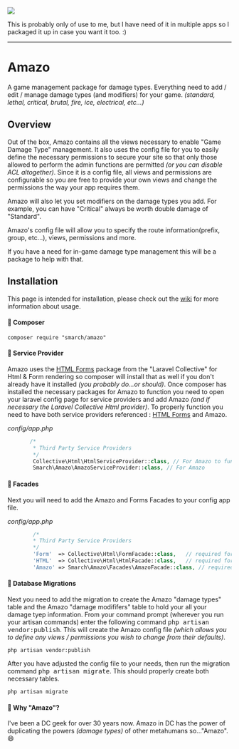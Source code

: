 ![](http://i.imgur.com/4QHCz3r.png)

This is probably only of use to me, but I have need of it in multiple apps so I packaged it up in case you want it too. :)

***

# Amazo
A game management package for damage types. Everything need to add / edit / manage damage types (and modifiers) for your game. _(standard, lethal, critical, brutal, fire, ice, electrical, etc...)_

## Overview
Out of the box, Amazo contains all the views necessary to enable "Game Damage Type" management. It also uses the config file for you to easily define the necessary permissions to secure your site so that only those allowed to perform the admin functions are permitted _(or you can disable ACL altogether)_. Since it is a config file, all views and permissions are configurable so you are free to provide your own views and change the permissions the way your app requires them.

Amazo will also let you set modifiers on the damage types you add. For example, you can have "Critical" always be worth double damage of "Standard".

Amazo's config file will allow you to specify the route information(prefix, group, etc...), views, permissions and more.

If you have a need for in-game damage type management this will be a package to help with that.

## Installation

This page is intended for installation, please check out the [wiki](https://github.com/SmarchSoftware/amazo/wiki) for more information about usage.

#### :black_square_button: Composer

    composer require "smarch/amazo"

#### :pencil: Service Provider

Amazo uses the [HTML Forms](https://laravelcollective.com/docs/5.1/html) package from the "Laravel Collective" for Html & Form rendering so composer will install that as well if you don't already have it installed _(you probably do...or should)_. Once composer has installed the necessary packages for Amazo to function you need to open your laravel config page for service providers and add Amazo _(and if necessary the Laravel Collective Html provider)_. To properly function you need to have both service providers referenced : [HTML Forms](https://laravelcollective.com/docs/5.1/html) and Amazo.

*config/app.php*
```php
       /*
        * Third Party Service Providers
        */
        Collective\Html\HtmlServiceProvider::class, // For Amazo to function
        Smarch\Amazo\AmazoServiceProvider::class, // For Amazo
```

#### :pencil: Facades
Next you will need to add the Amazo and Forms Facades to your config app file.

*config/app.php*
```php
        /*
        * Third Party Service Providers
        */
        'Form'  => Collective\Html\FormFacade::class,	// required for Amazo Forms
        'HTML'  => Collective\Html\HtmlFacade::class,	// required for Amazo Forms
        'Amazo'	=> Smarch\Amazo\Facades\AmazoFacade::class, // required for Amazo:: 
```
#### :card_index: Database Migrations

Next you need to add the migration to create the Amazo "damage types" table and the Amazo "damage modififers" table to hold your all your damage tyep information. From your command prompt (wherever you run your artisan commands) enter the following command <kbd>php artisan vendor:publish</kbd>. This will create the Amazo config file *(which allows you to define any views / permissions you wish to change from their defaults)*.

    php artisan vendor:publish

After you have adjusted the config file to your needs, then run the migration command <kbd>php artisan migrate</kbd>. This should properly create both necessary tables.

    php artisan migrate

#### :trident: Why "Amazo"?
I've been a DC geek for over 30 years now. Amazo in DC has the power of duplicating the powers _(damage types)_ of other metahumans so..."Amazo". :smile:
   
